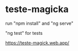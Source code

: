 # teste-magicka
 
run "npm install" and "ng serve"

"ng test" for tests

https://teste-magick.web.app/

